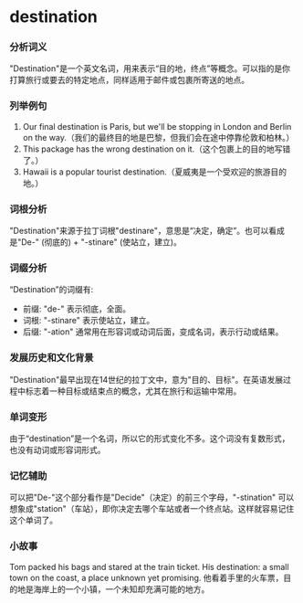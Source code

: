 # destination

### 分析词义

  

"Destination"是一个英文名词，用来表示“目的地，终点”等概念。可以指的是你打算旅行或要去的特定地点，同样适用于邮件或包裹所寄送的地点。

  

### 列举例句

  

1.  Our final destination is Paris, but we'll be stopping in London and Berlin on the way.（我们的最终目的地是巴黎，但我们会在途中停靠伦敦和柏林。）
2.  This package has the wrong destination on it.（这个包裹上的目的地写错了。）
3.  Hawaii is a popular tourist destination.（夏威夷是一个受欢迎的旅游目的地。）

  

### 词根分析

  

"Destination"来源于拉丁词根"destinare"，意思是“决定，确定”。也可以看成是"De-" (彻底的) + "-stinare" (使站立，建立)。

  

### 词缀分析

  

“Destination”的词缀有:

  

*   前缀: "de-" 表示彻底，全面。
*   词根: "-stinare" 表示使站立，建立。
*   后缀: "-ation" 通常用在形容词或动词后面，变成名词，表示行动或结果。

  

### 发展历史和文化背景

  

"Destination"最早出现在14世纪的拉丁文中，意为"目的、目标"。在英语发展过程中标志着一种目标或结束点的概念，尤其在旅行和运输中常用。

  

### 单词变形

  

由于“destination”是一个名词，所以它的形式变化不多。这个词没有复数形式，也没有动词或形容词形式。

  

### 记忆辅助

  

可以把"De-"这个部分看作是"Decide"（决定）的前三个字母，"-stination" 可以想象成"station"（车站），即你决定去哪个车站或者一个终点站。这样就容易记住这个单词了。

  

### 小故事

  

Tom packed his bags and stared at the train ticket. His destination: a small town on the coast, a place unknown yet promising. 他看着手里的火车票，目的地是海岸上的一个小镇，一个未知却充满可能的地方。

